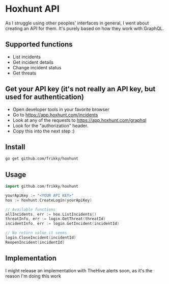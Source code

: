 # Hoxhunt API
As I struggle using other peoples' interfaces in general, I went about creating an API for them. It's purely based on how they work with GraphQL.

## Supported functions
* List incidents
* Get incident details
* Change incident status
* Get threats

## Get your API key (it's not really an API key, but used for authentication)
* Open developer tools in your favorite browser
* Go to https://app.hoxhunt.com/incidents
* Look at any of the requests to https://app.hoxhunt.com/graphql
* Look for the "authorization" header. 
* Copy this into the next step :) 

## Install
```bash
go get github.com/frikky/hoxhunt
```

## Usage
```go
import github.com/frikky/hoxhunt

yourApiKey := "<YOUR API KEY>"
hox := hoxhunt.CreateLogin(yourApiKey)

// Available functions
allIncidents, err := hox.ListIncidents()
threatInfo, err := login.GetThreat(threatId)
incidentInfo, err := login.GetIncident(incidentId)

// No return value it seems
login.CloseIncident(incidentId)
ReopenIncident(incidentId)
```

## Implementation
I might release an implementation with TheHive alerts soon, as it's the reason I'm doing this work
